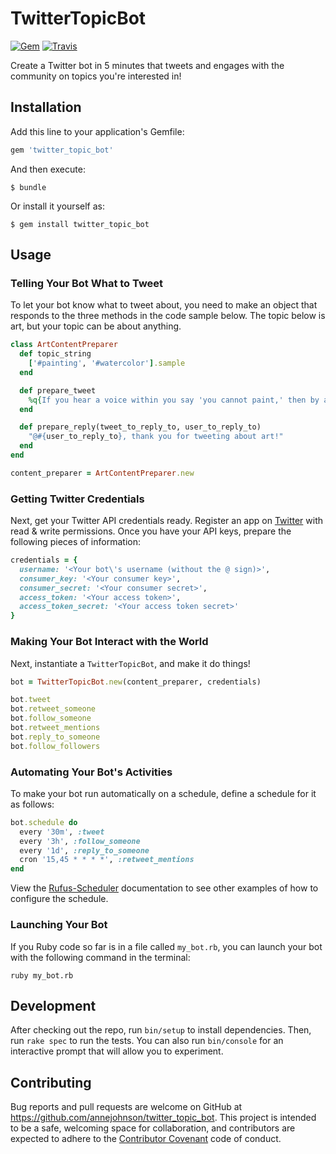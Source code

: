 # TwitterTopicBot

[![Gem](https://img.shields.io/gem/v/twitter_topic_bot.svg?style=flat-square)](https://rubygems.org/gems/twitter_topic_bot)
[![Travis](https://img.shields.io/travis/annejohnson/twitter_topic_bot.svg?style=flat-square)](https://travis-ci.org/annejohnson/twitter_topic_bot)

Create a Twitter bot in 5 minutes that tweets and engages with the community on topics you're interested in!

## Installation

Add this line to your application's Gemfile:

```ruby
gem 'twitter_topic_bot'
```

And then execute:

    $ bundle

Or install it yourself as:

    $ gem install twitter_topic_bot

## Usage

### Telling Your Bot What to Tweet

To let your bot know what to tweet about, you need to make an object that responds to the three methods in the code sample below. The topic below is art, but your topic can be about anything.

```ruby
class ArtContentPreparer
  def topic_string
    ['#painting', '#watercolor'].sample
  end

  def prepare_tweet
    %q{If you hear a voice within you say 'you cannot paint,' then by all means paint, and that voice will be silenced. -Vincent Van Gogh}
  end

  def prepare_reply(tweet_to_reply_to, user_to_reply_to)
    "@#{user_to_reply_to}, thank you for tweeting about art!"
  end
end

content_preparer = ArtContentPreparer.new
```

### Getting Twitter Credentials

Next, get your Twitter API credentials ready. Register an app on [Twitter](https://apps.twitter.com/) with read & write permissions. Once you have your API keys, prepare the following pieces of information:

```ruby
credentials = {
  username: '<Your bot\'s username (without the @ sign)>',
  consumer_key: '<Your consumer key>',
  consumer_secret: '<Your consumer secret>',
  access_token: '<Your access token>',
  access_token_secret: '<Your access token secret>'
}
```

### Making Your Bot Interact with the World

Next, instantiate a `TwitterTopicBot`, and make it do things!

```ruby
bot = TwitterTopicBot.new(content_preparer, credentials)

bot.tweet
bot.retweet_someone
bot.follow_someone
bot.retweet_mentions
bot.reply_to_someone
bot.follow_followers
```

### Automating Your Bot's Activities

To make your bot run automatically on a schedule, define a schedule for it as follows:

```ruby
bot.schedule do
  every '30m', :tweet
  every '3h', :follow_someone
  every '1d', :reply_to_someone
  cron '15,45 * * * *', :retweet_mentions
end
```

View the [Rufus-Scheduler](https://github.com/jmettraux/rufus-scheduler) documentation to see other examples of how to configure the schedule.

### Launching Your Bot

If you Ruby code so far is in a file called `my_bot.rb`, you can launch your bot with the following command in the terminal:

```
ruby my_bot.rb
```

## Development

After checking out the repo, run `bin/setup` to install dependencies. Then, run `rake spec` to run the tests. You can also run `bin/console` for an interactive prompt that will allow you to experiment.

## Contributing

Bug reports and pull requests are welcome on GitHub at https://github.com/annejohnson/twitter_topic_bot. This project is intended to be a safe, welcoming space for collaboration, and contributors are expected to adhere to the [Contributor Covenant](http://contributor-covenant.org) code of conduct.
